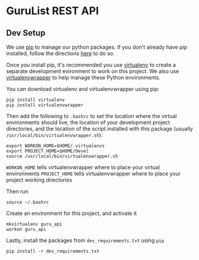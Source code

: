 GuruList REST API
=================

Dev Setup
---------

We use [pip](https://pypi.python.org/pypi/pip) to manage our python packages.  If you don't already have pip installed, follow the directions [here](https://pip.pypa.io/en/stable/installing/) to do so.

Once you install pip, it's recommended you use [virtualenv](http://docs.python-guide.org/en/latest/dev/virtualenvs/) to create a separate development evironment to work on this project.  We also use [virtualenvwrapper](http://virtualenvwrapper.readthedocs.io/en/latest/install.html) to help manage these Python environments.

You can download virtualenv and virtualenvwrapper using pip:

```
pip install virtualenv
pip install virtualenvwrapper
```

Then add the following to `.bashrc` to set the location where the virtual environments should live, the location of your development project directories, and the location of the script installed with this package (usually `/usr/local/bin/virtualenvwrapper.sh`):

```
export WORKON_HOME=$HOME/.virtualenvs
export PROJECT_HOME=$HOME/Devel
source /usr/local/bin/virtualenvwrapper.sh
```

`WORKON_HOME` tells virtualenvwrapper where to place your virtual environments
`PROJECT_HOME` tells virtualenvwrapper where to place your project working directories

Then run

```
source ~/.bashrc
```

Create an environment for this project, and activate it

```
mkvirtualenv guru_api
workon guru_api
```

Lastly, install the packages from `dev_requirements.txt` using `pip`

```
pip install -r dev_requirements.txt
```
